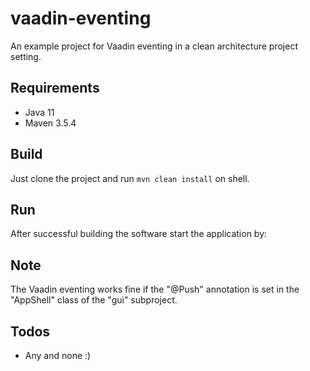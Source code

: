 # vaadin-eventing

An example project for Vaadin eventing in a clean architecture project setting.


## Requirements

* Java 11
* Maven 3.5.4


## Build

Just clone the project and run `mvn clean install` on  shell.


## Run

After successful building the software start the application by:


## Note

The Vaadin eventing works fine if the "@Push" annotation is set in the "AppShell" class of the "gui" subproject.


## Todos

* Any and none :)
